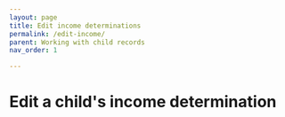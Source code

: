 ```yaml
---
layout: page
title: Edit income determinations
permalink: /edit-income/
parent: Working with child records
nav_order: 1

---
```


# Edit a child's income determination

